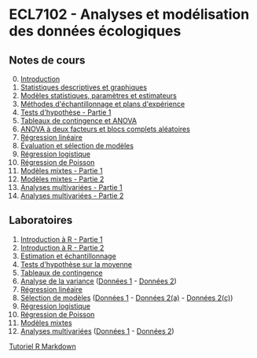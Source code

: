 # ECL7102 - Analyses et modélisation des données écologiques

## Notes de cours

0. [Introduction](notes_cours/0-Introduction.html)
1. [Statistiques descriptives et graphiques](notes_cours/1-Statistiques_descriptives.html)
2. [Modèles statistiques, paramètres et estimateurs](notes_cours/2-Modèles_statistiques.html)
3. [Méthodes d'échantillonnage et plans d'expérience](notes_cours/3-Échantillonnage_expériences.html)
4. [Tests d'hypothèse - Partie 1](notes_cours/4-Tests_hypothese_Partie1.html)
5. [Tableaux de contingence et ANOVA](notes_cours/5-Chi2_ANOVA.html)
6. [ANOVA à deux facteurs et blocs complets aléatoires](notes_cours/6-ANOVA_2_facteurs.html)
7. [Régression linéaire](notes_cours/7-Régression_linéaire.html)
8. [Évaluation et sélection de modèles](notes_cours/8-Sélection_modèles.html)
9. [Régression logistique](notes_cours/9-Régression_logistique.html)
10. [Régression de Poisson](notes_cours/10-Régression_Poisson.html)
11. [Modèles mixtes - Partie 1](notes_cours/11-Modèles_mixtes_Partie1.html)
12. [Modèles mixtes - Partie 2](notes_cours/12-Modèles_mixtes_Partie2.html)
13. [Analyses multivariées - Partie 1](notes_cours/13-Analyses_multivariées_Partie1.html)
14. [Analyses multivariées - Partie 2](notes_cours/14-Analyses_multivariées_Partie2.html)

## Laboratoires

1. [Introduction à R - Partie 1](labos/1-IntroR_partie1.html)
2. [Introduction à R - Partie 2](labos/2-IntroR_partie2.html)
3. [Estimation et échantillonnage](labos/3R-Estimation_échantillonnage.html)
4. [Tests d'hypothèse sur la moyenne](labos/4R-Tests_moyenne.html)
5. [Tableaux de contingence](labos/5-Tableaux_contingence.pdf)
6. [Analyse de la variance](labos/6-ANOVA.pdf) ([Données 1](labos/sablefish.csv) - [Données 2](labos/woodstain.csv))
7. [Régression linéaire](labos/7R-Régression_linéaire.html)
8. [Sélection de modèles](labos/8-Sélection_modèles.pdf) ([Données 1](labos/environment.csv) - [Données 2(a)](labos/migration.csv) - [Données 2(c)](labos/migr_test.csv))
9. [Régression logistique](labos/9-Régression_logistique.pdf)
10. [Régression de Poisson](labos/10R-Régression_Poisson.html)
11. [Modèles mixtes](labos/11R-Modèles_mixtes.html)
12. [Analyses multivariées](labos/12-Analyses_multivariées.pdf) ([Données 1](labos/springs.csv) - [Données 2](labos/arctic.csv))

[Tutoriel R Markdown](labos/Tutoriel_RMarkdown.html)

